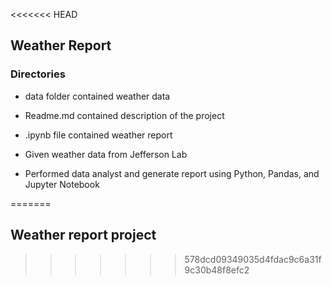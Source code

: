 <<<<<<< HEAD
## Weather Report

### Directories
- data folder contained weather data
- Readme.md contained description of the project
- .ipynb file contained weather report

- Given weather data from Jefferson Lab 
- Performed data analyst and generate report using Python, Pandas, and Jupyter Notebook

=======
## Weather report project
>>>>>>> 578dcd09349035d4fdac9c6a31f9c30b48f8efc2
